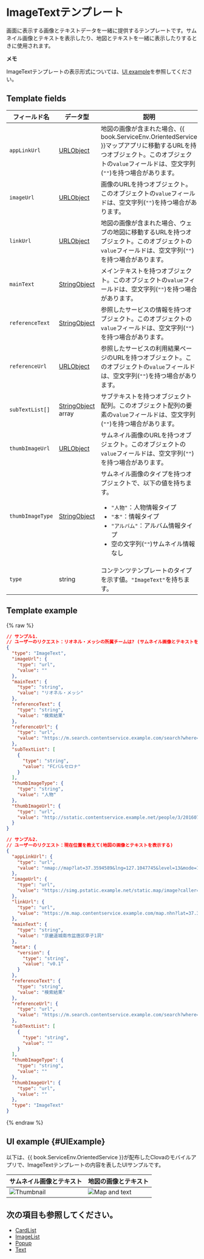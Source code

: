 # ImageTextテンプレート
画面に表示する画像とテキストデータを一緒に提供するテンプレートです。サムネイル画像とテキストを表示したり、地図とテキストを一緒に表示したりするときに使用されます。

<div class="note">
<p><strong>メモ</strong></p>
<p>ImageTextテンプレートの表示形式については、<a href="#UIExample">UI example</a>を参照してください。</p>
</div>

## Template fields

| フィールド名       | データ型    | 説明                     |
|---------------|---------|-----------------------------|
| `appLinkUrl`     | [URLObject](/CIC/References/ContentTemplates/Shared_Objects.md#URLObject)             | 地図の画像が含まれた場合、{{ book.ServiceEnv.OrientedService }}マップアプリに移動するURLを持つオブジェクト。このオブジェクトの`value`フィールドは、空文字列(`""`)を持つ場合があります。  |
| `imageUrl`       | [URLObject](/CIC/References/ContentTemplates/Shared_Objects.md#URLObject)             | 画像のURLを持つオブジェクト。このオブジェクトの`value`フィールドは、空文字列(`""`)を持つ場合があります。                                |
| `linkUrl`        | [URLObject](/CIC/References/ContentTemplates/Shared_Objects.md#URLObject)             | 地図の画像が含まれた場合、ウェブの地図に移動するURLを持つオブジェクト。このオブジェクトの`value`フィールドは、空文字列(`""`)を持つ場合があります。   |
| `mainText`       | [StringObject](/CIC/References/ContentTemplates/Shared_Objects.md#StringObject)       | メインテキストを持つオブジェクト。このオブジェクトの`value`フィールドは、空文字列(`""`)を持つ場合があります。                                       |
| `referenceText`  | [StringObject](/CIC/References/ContentTemplates/Shared_Objects.md#StringObject)       | 参照したサービスの情報を持つオブジェクト。このオブジェクトの`value`フィールドは、空文字列(`""`)を持つ場合があります。  |
| `referenceUrl`   | [URLObject](/CIC/References/ContentTemplates/Shared_Objects.md#URLObject)             | 参照したサービスの利用結果ページのURLを持つオブジェクト。このオブジェクトの`value`フィールドは、空文字列(`""`)を持つ場合があります。   |
| `subTextList[]`    | [StringObject](/CIC/References/ContentTemplates/Shared_Objects.md#StringObject) array | サブテキストを持つオブジェクト配列。このオブジェクト配列の要素の`value`フィールドは、空文字列(`""`)を持つ場合があります。                               |
| `thumbImageUrl`  | [URLObject](/CIC/References/ContentTemplates/Shared_Objects.md#URLObject)             | サムネイル画像のURLを持つオブジェクト。このオブジェクトの`value`フィールドは、空文字列(`""`)を持つ場合があります。                           |
| `thumbImageType` | [StringObject](/CIC/References/ContentTemplates/Shared_Objects.md#StringObject)       | サムネイル画像のタイプを持つオブジェクトで、以下の値を持ちます。<ul><li><code>"人物"</code>：人物情報タイプ</li><li><code>"本"</code>：情報タイプ</li><li><code>"アルバム"</code>：アルバム情報タイプ</li><li>空の文字列(<code>""</code>)サムネイル情報なし</li></ul> |
| `type`           | string  | コンテンツテンプレートのタイプを示す値。`"ImageText"`を持ちます。      |

## Template example

{% raw %}

```json
// サンプル1.
// ユーザーのリクエスト：リオネル・メッシの所属チームは? (サムネイル画像とテキストを表示する)
{
  "type": "ImageText",
  "imageUrl": {
    "type": "url",
    "value": ""
  },
  "mainText": {
    "type": "string",
    "value": "リオネル・メッシ"
  },
  "referenceText": {
    "type": "string",
    "value": "検索結果"
  },
  "referenceUrl": {
    "type": "url",
    "value": "https://m.search.contentservice.example.com/search?where=m&sm=mob_lic&query=%eb%a6%ac%ec%98%a4%eb%84%ac+%eb%a9%94%ec%8b%9c+%ec%86%8c%ec%86%8d%ed%8c%80"
  },
  "subTextList": [
    {
      "type": "string",
      "value": "FCバルセロナ"
    }
  ],
  "thumbImageType": {
    "type": "string",
    "value": "人物"
  },
  "thumbImageUrl": {
    "type": "url",
    "value": "http://sstatic.contentservice.example.net/people/3/201607071816066361.jpg"
  }
}

// サンプル2.
// ユーザーのリクエスト：現在位置を教えて(地図の画像とテキストを表示する)
{
  "appLinkUrl": {
    "type": "url",
    "value": "nmap://map?lat=37.3594589&lng=127.1047745&level=13&mode=1&traffic=false&bicycle=false&cadastral=false&appname=com.contentservice.clova"
  },
  "imageUrl": {
    "type": "url",
    "value": "https://simg.pstatic.example.net/static.map/image?caller=mw_search&crs=EPSG:4326&scale=2&format=jpg&dataversion=163.2&version=1.1&baselayer=default&center=127.1047745,37.3594589&markers=type,default2_s,127.1047745,37.3594589&level=10&h=402&w=515"
  },
  "linkUrl": {
    "type": "url",
    "value": "https://m.map.contentservice.example.com/map.nhn?lat=37.3594589&lng=127.1047745&dlevel=&mapMode=&pinTitle=&boundary=&traffic="
  },
  "mainText": {
    "type": "string",
    "value": "京畿道城南市盆唐区亭子1洞"
  },
  "meta": {
    "version": {
      "type": "string",
      "value": "v0.1"
    }
  },
  "referenceText": {
    "type": "string",
    "value": "検索結果"
  },
  "referenceUrl": {
    "type": "url",
    "value": "https://m.search.contentservice.example.com/search?where=m&sm=mob_lic&query=%ed%98%84%ec%9e%ac+%ec%9c%84%ec%b9%98"
  },
  "subTextList": [
    {
      "type": "string",
      "value": ""
    }
  ],
  "thumbImageType": {
    "type": "string",
    "value": ""
  },
  "thumbImageUrl": {
    "type": "url",
    "value": ""
  },
  "type": "ImageText"
}
```

{% endraw %}

## UI example {#UIExample}
以下は、{{ book.ServiceEnv.OrientedService }}が配布したClovaのモバイルアプリで、ImageTextテンプレートの内容を表したUIサンプルです。

| サムネイル画像とテキスト | 地図の画像とテキスト |
|-------|-------|
| ![Thumbnail](/CIC/Resources/Images/Content_Template-Thumbimage_and_Text.png) | ![Map and text](/CIC/Resources/Images/Content_Template-Mapimage_and_Text.png) |

## 次の項目も参照してください。
* [CardList](/CIC/References/ContentTemplates/CardList.md)
* [ImageList](/CIC/References/ContentTemplates/ImageList.md)
* [Popup](/CIC/References/ContentTemplates/Popup.md)
* [Text](/CIC/References/ContentTemplates/Text.md)

